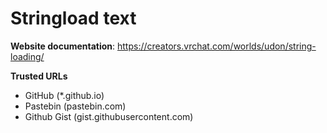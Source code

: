 # Stringload text

**Website documentation**: https://creators.vrchat.com/worlds/udon/string-loading/  

  
**Trusted URLs**  
- GitHub (*.github.io)  
- Pastebin (pastebin.com)  
- Github Gist (gist.githubusercontent.com)  

